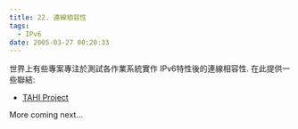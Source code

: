 ```yaml
---
title: 22. 連線相容性
tags:
  - IPv6
date: 2005-03-27 00:20:33
---
```


世界上有些專案專注於測試各作業系統實作 IPv6特性後的連線相容性. 在此提供一些聯結: 

*   [TAHI Project](http://www.tahi.org/) 

More coming next...  